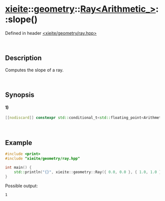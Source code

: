 # [xieite](../../../../../xieite.md)\:\:[geometry](../../../../../geometry.md)\:\:[Ray<Arithmetic_>](../../../ray.md)\:\:slope\(\)
Defined in header [<xieite/geometry/ray.hpp>](../../../../../../include/xieite/geometry/ray.hpp)

&nbsp;

## Description
Computes the slope of a ray.

&nbsp;

## Synopsis
#### 1)
```cpp
[[nodiscard]] constexpr std::conditional_t<std::floating_point<Arithmetic_>, Arithmetic_, double> slope() const noexcept;
```

&nbsp;

## Example
```cpp
#include <print>
#include "xieite/geometry/ray.hpp"

int main() {
    std::println("{}", xieite::geometry::Ray({ 0.0, 0.0 }, { 1.0, 1.0 }).slope());
}
```
Possible output:
```
1
```
